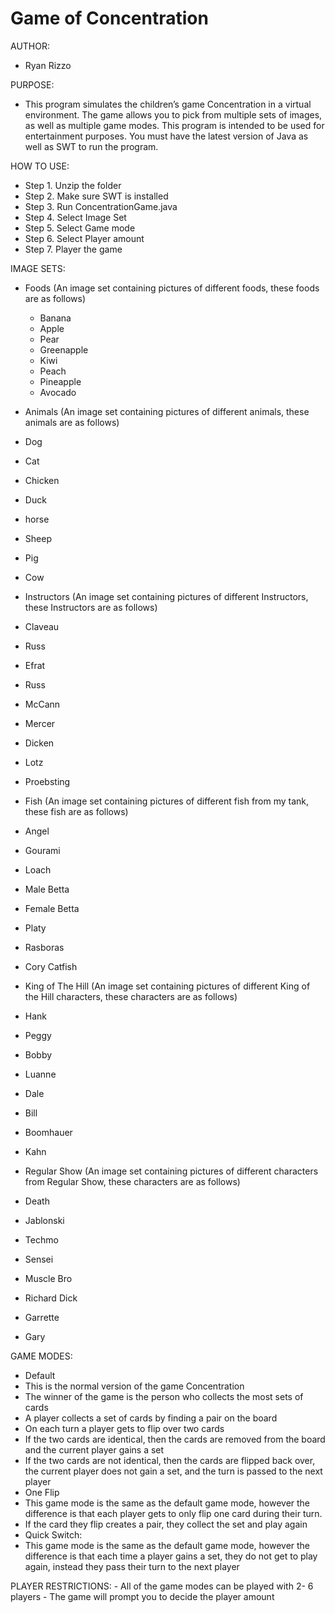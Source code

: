 # Game of Concentration

AUTHOR:
- Ryan Rizzo

PURPOSE:
- This program simulates the children’s game Concentration in a virtual environment. The game allows you to pick from multiple sets of images, as well as multiple game modes. This program is intended to be used for entertainment purposes. You must have the latest version of Java as well as SWT to run the program.

HOW TO USE:
- Step 1. Unzip the folder
- Step 2. Make sure SWT is installed
- Step 3. Run ConcentrationGame.java
- Step 4. Select Image Set
- Step 5. Select Game mode
- Step 6. Select Player amount
- Step 7. Player the game

IMAGE SETS:
- Foods (An image set containing pictures of different foods, these foods are as follows)
	- Banana
	- Apple
	- Pear
	- Greenapple
	- Kiwi
	- Peach
	- Pineapple
	- Avocado

- Animals (An image set containing pictures of different animals, these animals are as follows)
- Dog
- Cat
- Chicken
- Duck
- horse
- Sheep
- Pig
- Cow

- Instructors (An image set containing pictures of different Instructors, these Instructors are as follows)
- Claveau
- Russ
- Efrat
- Russ
- McCann
- Mercer
- Dicken
- Lotz
- Proebsting

- Fish (An image set containing pictures of different fish from my tank, these fish are as follows)
- Angel
- Gourami
- Loach
- Male Betta
- Female Betta
- Platy
- Rasboras
- Cory Catfish

- King of The Hill (An image set containing pictures of different King of the Hill characters, these characters are as follows)
- Hank
- Peggy
- Bobby
- Luanne
- Dale
- Bill
- Boomhauer
- Kahn
- Regular Show (An image set containing pictures of different characters from Regular Show, these characters are as follows)
- Death
- Jablonski
- Techmo
- Sensei
- Muscle Bro
- Richard Dick
- Garrette
- Gary
		
GAME MODES:
- Default
- This is the normal version of the game Concentration
- The winner of the game is the person who collects the most sets of cards
- A player collects a set of cards by finding a pair on the board
- On each turn a player gets to flip over two cards
- If the two cards are identical, then the cards are removed from the board
  and the current player gains a set
- If the two cards are not identical, then the cards are flipped back over, the
  current player does not gain a set, and the turn is passed to the next player
- One Flip
- This game mode is the same as the default game mode, however the difference
  is
  that each player gets to only flip one card during their turn.
- If the card they flip creates a pair, they collect the set and play again
- Quick Switch:
- This game mode is the same as the default game mode, however the difference
  is
  that each time a player gains a set, they do not get to play again, instead they pass
  their turn to the next player
		  
PLAYER RESTRICTIONS:
	- All of the game modes can be played with 2- 6 players
	- The game will prompt you to decide the player amount 
